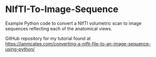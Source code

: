 # NIfTI-To-Image-Sequence
Example Python code to convert a NIfTI volumetric scan to image sequences reflecting each of the anatomical views.

GitHub repository for my tutorial found at https://ianmcatee.com/converting-a-nifti-file-to-an-image-sequence-using-python/
